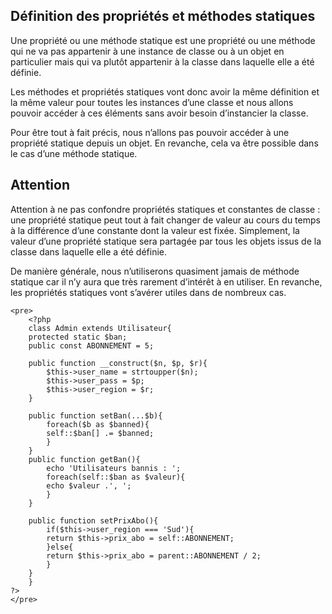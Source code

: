## Définition des propriétés et méthodes statiques
Une propriété ou une méthode statique est une propriété ou une méthode qui ne va pas appartenir à une instance de classe ou à un objet en particulier mais qui va plutôt appartenir à la classe dans laquelle elle a été définie.

Les méthodes et propriétés statiques vont donc avoir la même définition et la même valeur pour toutes les instances d’une classe et nous allons pouvoir accéder à ces éléments sans avoir besoin d’instancier la classe.

Pour être tout à fait précis, nous n’allons pas pouvoir accéder à une propriété statique depuis un objet. En revanche, cela va être possible dans le cas d’une méthode statique.


## Attention 
Attention à ne pas confondre propriétés statiques et constantes de classe : une propriété statique peut tout à fait changer de valeur au cours du temps à la différence d’une constante dont la valeur est fixée. Simplement, la valeur d’une propriété statique sera partagée par tous les objets issus de la classe dans laquelle elle a été définie.

De manière générale, nous n’utiliserons quasiment jamais de méthode statique car il n’y aura que très rarement d’intérêt à en utiliser. En revanche, les propriétés statiques vont s’avérer utiles dans de nombreux cas.

	<pre>
		<?php
	    class Admin extends Utilisateur{
		protected static $ban;
		public const ABONNEMENT = 5;

		public function __construct($n, $p, $r){
		    $this->user_name = strtoupper($n);
		    $this->user_pass = $p;
		    $this->user_region = $r;
		}

		public function setBan(...$b){
		    foreach($b as $banned){
			self::$ban[] .= $banned;
		    }
		}
		public function getBan(){
		    echo 'Utilisateurs bannis : ';
		    foreach(self::$ban as $valeur){
			echo $valeur .', ';
		    }
		}

		public function setPrixAbo(){
		    if($this->user_region === 'Sud'){
			return $this->prix_abo = self::ABONNEMENT;
		    }else{
			return $this->prix_abo = parent::ABONNEMENT / 2;
		    }
		}
	    }
	?>
	</pre>
